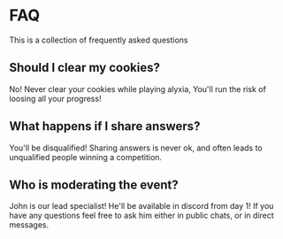 # FAQ

This is a collection of frequently asked questions 

## Should I clear my cookies?

No! Never clear your cookies while playing alyxia, You'll run the risk of loosing all your progress!

## What happens if I share answers?

You'll be disqualified! Sharing answers is never ok, and often leads to unqualified people winning a competition.

## Who is moderating the event?

John is our lead specialist! He'll be available in discord from day 1! If you have any questions feel free to ask him either in public chats, or in direct messages.
